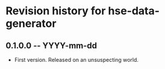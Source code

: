 # Revision history for hse-data-generator

## 0.1.0.0 -- YYYY-mm-dd

* First version. Released on an unsuspecting world.
